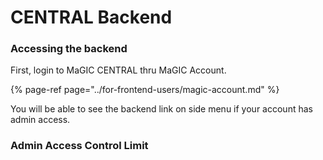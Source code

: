 # CENTRAL Backend

### Accessing the backend

First, login to MaGIC CENTRAL thru MaGIC Account.

{% page-ref page="../for-frontend-users/magic-account.md" %}

You will be able to see the backend link on side menu if your account has admin access. 

### Admin Access Control Limit



